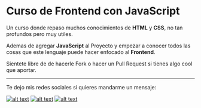 # Curso de Frontend con JavaScript 

Un curso donde repaso muchos conocimientos de **HTML** y **CSS**, no tan profundos pero muy utiles. 

Ademas de agregar **JavaScript** al Proyecto y empezar a conocer todos las cosas que este lenguaje puede hacer enfocado al **Frontend**.

Sientete libre de de hacerle Fork o hacer un Pull Request si tienes algo cool que aportar. 

------------

Te dejo mis redes sociales si quieres mandarme un mensaje:

[![alt text][1.1]][1]
[![alt text][2.1]][2]
[![alt text][3.1]][3]

[3.1]: http://i.imgur.com/tXSoThF.png (@_Vicnow_)
[2.1]: http://i.imgur.com/P3YfQoD.png (Víctor H. Morales Martínez)
[1.1]: http://i.imgur.com/0o48UoR.png (Vicnow)

[3]: http://https://twitter.com/_vicnow_
[2]: https://www.facebook.com/Victor.H.Morales.Martinez
[1]: https://github.com/Vicnow

<!-- Please don't remove this: Grab your social icons from https://github.com/carlsednaoui/gitsocial -->
